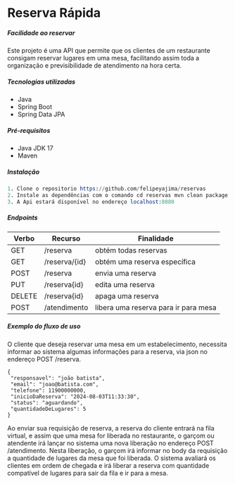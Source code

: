 # Reserva Rápida
##### _Facilidade ao reservar_

Este projeto é uma API que permite que os clientes de um restaurante consigam reservar lugares em uma mesa, facilitando assim toda a organização e previsibilidade de atendimento na hora certa.


#####  Tecnologias utilizadas
- Java
- Spring Boot
- Spring Data JPA

##### Pré-requisitos
- Java JDK 17
- Maven

##### Instalação 
```s
1. Clone o repositorio https://github.com/felipeyajima/reservas
2. Instale as dependências com o comando cd reservas mvn clean package
3. A Api estará disponível no endereço localhost:8080
```

##### Endpoints

| Verbo | Recurso | Finalidade|
| ------ | ------ |------|
| GET | /reserva |obtém todas reservas|
| GET | /reserva/{id} |obtém uma reserva específica|
| POST | /reserva|envia uma reserva|
| PUT | /reserva{id}|edita uma reserva|
| DELETE | /reserva{id}|apaga uma reserva|
| POST | /atendimento |libera uma reserva para ir para mesa|


##### Exemplo do fluxo de uso

O cliente que deseja reservar uma mesa em um estabelecimento, necessita informar ao sistema algumas informações para a reserva, via json no endereço POST /reserva. 
   
   ```
   {
    "responsavel": "joão batista",
    "email": "joao@batista.com",
    "telefone": 11900000000,
    "inicioDaReserva": "2024-08-03T11:33:30",
    "status": "aguardando",
    "quantidadeDeLugares": 5
}
```

Ao enviar sua requisição de reserva, a reserva do cliente entrará na fila virtual, e assim que uma mesa for liberada no restaurante, o garçom ou atendente irá lançar no sistema uma nova liberação no endereço POST /atendimento. Nesta liberação, o garçom irá informar no body da requisição a quantidade de lugares da mesa que foi liberada. O sistema avaliará os clientes em ordem de chegada e irá liberar a reserva com quantidade compatível de lugares para sair da fila e ir para a mesa.

